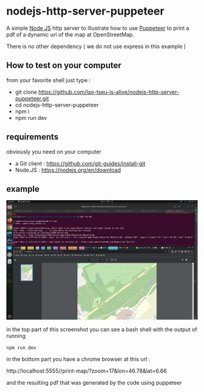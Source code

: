# nodejs-http-server-puppeteer
A simple [Node JS](https://nodejs.org/en) http server to illustrate how to use [Puppeteer](https://github.com/puppeteer/puppeteer) 
to print a pdf of a dynamic url of the map at OpenStreetMap.

There is no other dependency ( we do not use express in this example )


## How to test on your computer

from your favorite shell just type : 

+ git clone https://github.com/lao-tseu-is-alive/nodejs-http-server-puppeteer.git
+ cd nodejs-http-server-puppeteer
+ npm i
+ npm run dev


## requirements 
obviously you need on your computer 
+ a Git client : https://github.com/git-guides/install-git
+ Node.JS : https://nodejs.org/en/download 

## example
![screenshot](https://raw.githubusercontent.com/lao-tseu-is-alive/nodejs-http-server-puppeteer/main/img/screenshot.png)

in the top part of this screenshot you can see a bash shell with  the output of running 

    npm run dev

in the bottom part you have a chrome browser at this url :

http://localhost:5555//print-map/?zoom=17&lon=46.78&lat=6.66

and the resulting pdf that was generated by the code using puppeteer
